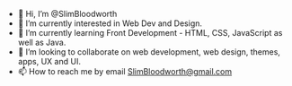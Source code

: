 - 👋 Hi, I’m @SlimBloodworth
- 👀 I’m currently interested in Web Dev and Design.
- 🌱 I’m currently learning Front Development - HTML, CSS, JavaScript as well as Java.
- 💞️ I’m looking to collaborate on web development, web design, themes, apps, UX and UI.
- 📫 How to reach me by email SlimBloodworth@gmail.com

<!---
SlimBloodworth/SlimBloodworth is a ✨ special ✨ repository because its `README.md` (this file) appears on your GitHub profile.
You can click the Preview link to take a look at your changes.
--->
